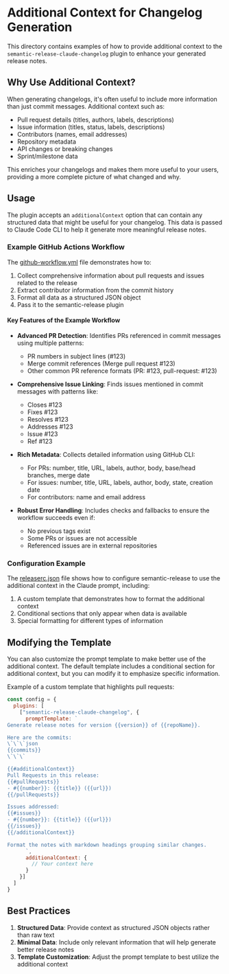 # Additional Context for Changelog Generation

This directory contains examples of how to provide additional context to the `semantic-release-claude-changelog` plugin to enhance your generated release notes.

## Why Use Additional Context?

When generating changelogs, it's often useful to include more information than just commit messages. Additional context such as:

- Pull request details (titles, authors, labels, descriptions)
- Issue information (titles, status, labels, descriptions)
- Contributors (names, email addresses)
- Repository metadata
- API changes or breaking changes
- Sprint/milestone data

This enriches your changelogs and makes them more useful to your users, providing a more complete picture of what changed and why.

## Usage

The plugin accepts an `additionalContext` option that can contain any structured data that might be useful for your changelog. This data is passed to Claude Code CLI to help it generate more meaningful release notes.

### Example GitHub Actions Workflow

The [github-workflow.yml](github-workflow.yml) file demonstrates how to:

1. Collect comprehensive information about pull requests and issues related to the release
2. Extract contributor information from the commit history
3. Format all data as a structured JSON object
4. Pass it to the semantic-release plugin

#### Key Features of the Example Workflow

- **Advanced PR Detection**: Identifies PRs referenced in commit messages using multiple patterns:
  - PR numbers in subject lines (#123)
  - Merge commit references (Merge pull request #123)
  - Other common PR reference formats (PR: #123, pull-request: #123)

- **Comprehensive Issue Linking**: Finds issues mentioned in commit messages with patterns like:
  - Closes #123
  - Fixes #123
  - Resolves #123
  - Addresses #123
  - Issue #123
  - Ref #123

- **Rich Metadata**: Collects detailed information using GitHub CLI:
  - For PRs: number, title, URL, labels, author, body, base/head branches, merge date
  - For issues: number, title, URL, labels, author, body, state, creation date
  - For contributors: name and email address

- **Robust Error Handling**: Includes checks and fallbacks to ensure the workflow succeeds even if:
  - No previous tags exist
  - Some PRs or issues are not accessible
  - Referenced issues are in external repositories

### Configuration Example

The [releaserc.json](releaserc.json) file shows how to configure semantic-release to use the additional context in the Claude prompt, including:

1. A custom template that demonstrates how to format the additional context
2. Conditional sections that only appear when data is available
3. Special formatting for different types of information

## Modifying the Template

You can also customize the prompt template to make better use of the additional context. The default template includes a conditional section for additional context, but you can modify it to emphasize specific information.

Example of a custom template that highlights pull requests:

```javascript
const config = {
  plugins: [
    ["semantic-release-claude-changelog", {
      promptTemplate: `
Generate release notes for version {{version}} of {{repoName}}.

Here are the commits:
\`\`\`json
{{commits}}
\`\`\`

{{#additionalContext}}
Pull Requests in this release:
{{#pullRequests}}
- #{{number}}: {{title}} ({{url}})
{{/pullRequests}}

Issues addressed:
{{#issues}}
- #{{number}}: {{title}} ({{url}})
{{/issues}}
{{/additionalContext}}

Format the notes with markdown headings grouping similar changes.
      `,
      additionalContext: {
        // Your context here
      }
    }]
  ]
}
```

## Best Practices

1. **Structured Data**: Provide context as structured JSON objects rather than raw text
2. **Minimal Data**: Include only relevant information that will help generate better release notes
3. **Template Customization**: Adjust the prompt template to best utilize the additional context